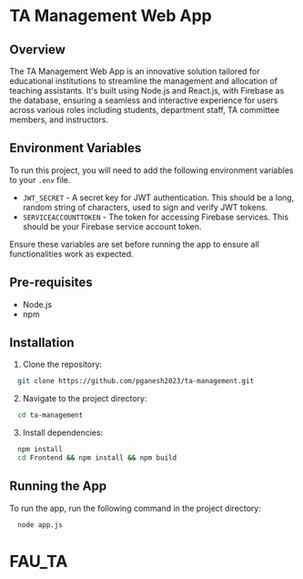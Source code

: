 # TA Management Web App

## Overview

The TA Management Web App is an innovative solution tailored for educational institutions to streamline the management and allocation of teaching assistants. It's built using Node.js and React.js, with Firebase as the database, ensuring a seamless and interactive experience for users across various roles including students, department staff, TA committee members, and instructors.

## Environment Variables

To run this project, you will need to add the following environment variables to your `.env` file.

- `JWT_SECRET` - A secret key for JWT authentication. This should be a long, random string of characters, used to sign and verify JWT tokens.
- `SERVICEACCOUNTTOKEN` - The token for accessing Firebase services. This should be your Firebase service account token.

Ensure these variables are set before running the app to ensure all functionalities work as expected.

## Pre-requisites

- Node.js
- npm

## Installation

1. Clone the repository:

```bash
  git clone https://github.com/pganesh2023/ta-management.git
```

2. Navigate to the project directory:

```bash
  cd ta-management
```

3. Install dependencies:

```bash
  npm install
  cd Frontend && npm install && npm build
```

## Running the App

To run the app, run the following command in the project directory:

```bash
  node app.js
```
# FAU_TA

